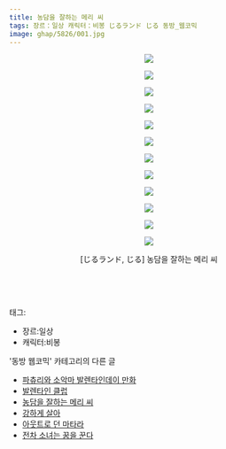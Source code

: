 ```yaml
---
title: 농담을 잘하는 메리 씨
tags: 장르：일상 캐릭터：비봉 じるランド じる 동방_웹코믹
image: ghap/5826/001.jpg
---
```

<div class="article">
<p style="text-align: center; clear: none; float: none;"><img src="{{ site.nasurl }}/ghap/5826/001.jpg"/></p>
<p style="text-align: center; clear: none; float: none;"><img src="{{ site.nasurl }}/ghap/5826/002.jpg"/></p>
<p style="text-align: center; clear: none; float: none;"><img src="{{ site.nasurl }}/ghap/5826/003.jpg"/></p>
<p style="text-align: center; clear: none; float: none;"><img src="{{ site.nasurl }}/ghap/5826/004.jpg"/></p>
<p style="text-align: center; clear: none; float: none;"><img src="{{ site.nasurl }}/ghap/5826/005.jpg"/></p>
<p style="text-align: center; clear: none; float: none;"><img src="{{ site.nasurl }}/ghap/5826/006.jpg"/></p>
<p style="text-align: center; clear: none; float: none;"><img src="{{ site.nasurl }}/ghap/5826/007.jpg"/></p>
<p style="text-align: center; clear: none; float: none;"><img src="{{ site.nasurl }}/ghap/5826/008.jpg"/></p>
<p style="text-align: center; clear: none; float: none;"><img src="{{ site.nasurl }}/ghap/5826/009.jpg"/></p>
<p style="text-align: center; clear: none; float: none;"><img src="{{ site.nasurl }}/ghap/5826/010.jpg"/></p>
<p style="text-align: center; clear: none; float: none;"><img src="{{ site.nasurl }}/ghap/5826/011.jpg"/></p>
<p style="text-align: center; clear: none; float: none;"><img src="{{ site.nasurl }}/ghap/5826/012.jpg"/></p>
<p style="text-align: center; clear: none; float: none;">[じるランド, じる] 농담을 잘하는 메리 씨</p>
<p style="text-align: center; clear: none; float: none;"><br/></p>
<p><br/></p>
</div><div class="tagTrail">
<p>태그: </p>
<ul>
<li>장르:일상</li>
<li>캐릭터:비봉</li>
</ul>
</div><div class="another">
<p>'동방 웹코믹' 카테고리의 다른 글</p>
<ul>
<li><a href="/2019-02-15-ghap_5836">파츄리와 소악마 발렌타인데이 만화</a></li>
<li><a href="/2019-02-15-ghap_5827">발렌타인 클럽</a></li>
<li><a href="/2019-02-15-ghap_5826">농담을 잘하는 메리 씨</a></li>
<li><a href="/2019-02-11-ghap_5802">강하게 살아</a></li>
<li><a href="/2019-02-11-ghap_5795">아웃트로 던 마타라</a></li>
<li><a href="/2019-02-10-ghap_5779">전차 소녀는 꿈을 꾼다</a></li>
</ul>
</div>
